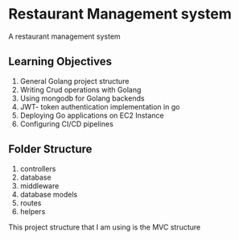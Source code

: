 # Restaurant Management system

A restaurant management system

## Learning Objectives

1. General Golang project structure
2. Writing Crud operations with Golang
3. Using mongodb for Golang backends
4. JWT- token authentication implementation in go
5. Deploying Go applications on EC2 Instance
6. Configuring CI/CD pipelines

## Folder Structure

1. controllers
2. database
3. middleware
4. database models
5. routes
6. helpers

This project structure that I am using is the MVC structure
